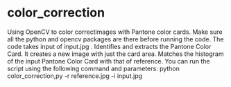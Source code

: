 # color_correction
Using OpenCV to color correctimages with Pantone color cards.
Make sure all the python and opencv packages are there before running the code.
The code takes input of input.jpg .
Identifies and extracts the Pantone Color Card. It creates a new image with just the card area.
Matches the histogram of the input Pantone Color Card with that of reference.
You can run the script using the following command and parameters: 
python color_correction,py -r reference.jpg -i input.jpg
